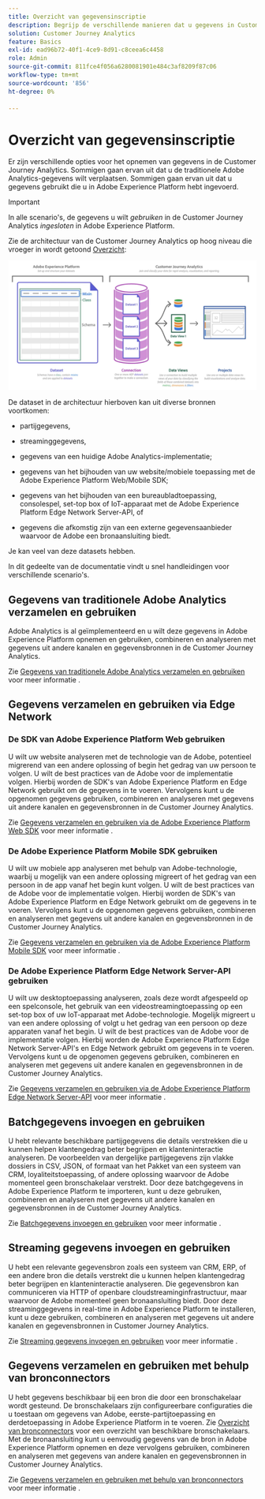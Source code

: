 ```yaml
---
title: Overzicht van gegevensinscriptie
description: Begrijp de verschillende manieren dat u gegevens in Customer Journey Analytics kunt opnemen
solution: Customer Journey Analytics
feature: Basics
exl-id: ead96b72-40f1-4ce9-8d91-c8ceea6c4458
role: Admin
source-git-commit: 811fce4f056a6280081901e484c3af8209f87c06
workflow-type: tm+mt
source-wordcount: '856'
ht-degree: 0%

---
```


# Overzicht van gegevensinscriptie

Er zijn verschillende opties voor het opnemen van gegevens in de Customer Journey Analytics. Sommigen gaan ervan uit dat u de traditionele Adobe Analytics-gegevens wilt verplaatsen. Sommigen gaan ervan uit dat u gegevens gebruikt die u in Adobe Experience Platform hebt ingevoerd.

>[!IMPORTANT]
>
>In alle scenario&#39;s, de gegevens u wilt _gebruiken_ in de Customer Journey Analytics _ingesloten_ in Adobe Experience Platform.


Zie de architectuur van de Customer Journey Analytics op hoog niveau die vroeger in wordt getoond [Overzicht](https://experienceleague.adobe.com/docs/analytics-platform/using/cja-overview/cja-overview.html?lang=en):

![Customer Journey Analytics architectuur beschreven in deze sectie](./assets/cja-architecture.png)

De dataset in de architectuur hierboven kan uit diverse bronnen voortkomen:

- partijgegevens,

- streaminggegevens,

- gegevens van een huidige Adobe Analytics-implementatie;

- gegevens van het bijhouden van uw website/mobiele toepassing met de Adobe Experience Platform Web/Mobile SDK;

- gegevens van het bijhouden van een bureaubladtoepassing, consolespel, set-top box of IoT-apparaat met de Adobe Experience Platform Edge Network Server-API, of

- gegevens die afkomstig zijn van een externe gegevensaanbieder waarvoor de Adobe een bronaansluiting biedt.

Je kan veel van deze datasets hebben.

In dit gedeelte van de documentatie vindt u snel handleidingen voor verschillende scenario&#39;s.

## Gegevens van traditionele Adobe Analytics verzamelen en gebruiken

Adobe Analytics is al geïmplementeerd en u wilt deze gegevens in Adobe Experience Platform opnemen en gebruiken, combineren en analyseren met gegevens uit andere kanalen en gegevensbronnen in de Customer Journey Analytics.

Zie [Gegevens van traditionele Adobe Analytics verzamelen en gebruiken](./analytics.md) voor meer informatie .


## Gegevens verzamelen en gebruiken via Edge Network

### De SDK van Adobe Experience Platform Web gebruiken

U wilt uw website analyseren met de technologie van de Adobe, potentieel migrerend van een andere oplossing of begin het gedrag van uw persoon te volgen. U wilt de best practices van de Adobe voor de implementatie volgen. Hierbij worden de SDK&#39;s van Adobe Experience Platform en Edge Network gebruikt om de gegevens in te voeren. Vervolgens kunt u de opgenomen gegevens gebruiken, combineren en analyseren met gegevens uit andere kanalen en gegevensbronnen in de Customer Journey Analytics.

Zie [Gegevens verzamelen en gebruiken via de Adobe Experience Platform Web SDK](./aepwebsdk.md) voor meer informatie .

### De Adobe Experience Platform Mobile SDK gebruiken

U wilt uw mobiele app analyseren met behulp van Adobe-technologie, waarbij u mogelijk van een andere oplossing migreert of het gedrag van een persoon in de app vanaf het begin kunt volgen. U wilt de best practices van de Adobe voor de implementatie volgen. Hierbij worden de SDK&#39;s van Adobe Experience Platform en Edge Network gebruikt om de gegevens in te voeren. Vervolgens kunt u de opgenomen gegevens gebruiken, combineren en analyseren met gegevens uit andere kanalen en gegevensbronnen in de Customer Journey Analytics.

Zie [Gegevens verzamelen en gebruiken via de Adobe Experience Platform Mobile SDK](./aepmobilesdk.md) voor meer informatie .

### De Adobe Experience Platform Edge Network Server-API gebruiken

U wilt uw desktoptoepassing analyseren, zoals deze wordt afgespeeld op een spelconsole, het gebruik van een videostreamingtoepassing op een set-top box of uw IoT-apparaat met Adobe-technologie. Mogelijk migreert u van een andere oplossing of volgt u het gedrag van een persoon op deze apparaten vanaf het begin. U wilt de best practices van de Adobe voor de implementatie volgen. Hierbij worden de Adobe Experience Platform Edge Network Server-API&#39;s en Edge Network gebruikt om gegevens in te voeren. Vervolgens kunt u de opgenomen gegevens gebruiken, combineren en analyseren met gegevens uit andere kanalen en gegevensbronnen in de Customer Journey Analytics.

Zie [Gegevens verzamelen en gebruiken via de Adobe Experience Platform Edge Network Server-API](./serverapi.md) voor meer informatie .

## Batchgegevens invoegen en gebruiken

U hebt relevante beschikbare partijgegevens die details verstrekken die u kunnen helpen klantengedrag beter begrijpen en klanteninteractie analyseren. De voorbeelden van dergelijke partijgegevens zijn vlakke dossiers in CSV, JSON, of formaat van het Pakket van een systeem van CRM, loyaliteitstoepassing, of andere oplossing waarvoor de Adobe momenteel geen bronschakelaar verstrekt. Door deze batchgegevens in Adobe Experience Platform te importeren, kunt u deze gebruiken, combineren en analyseren met gegevens uit andere kanalen en gegevensbronnen in de Customer Journey Analytics.

Zie [Batchgegevens invoegen en gebruiken](./batch.md) voor meer informatie .

## Streaming gegevens invoegen en gebruiken

U hebt een relevante gegevensbron zoals een systeem van CRM, ERP, of een andere bron die details verstrekt die u kunnen helpen klantengedrag beter begrijpen en klanteninteractie analyseren. Die gegevensbron kan communiceren via HTTP of openbare cloudstreaminginfrastructuur, maar waarvoor de Adobe momenteel geen bronaansluiting biedt. Door deze streaminggegevens in real-time in Adobe Experience Platform te installeren, kunt u deze gebruiken, combineren en analyseren met gegevens uit andere kanalen en gegevensbronnen in Customer Journey Analytics.

Zie [Streaming gegevens invoegen en gebruiken](./streaming.md) voor meer informatie .

## Gegevens verzamelen en gebruiken met behulp van bronconnectors

U hebt gegevens beschikbaar bij een bron die door een bronschakelaar wordt gesteund. De bronschakelaars zijn configureerbare configuraties die u toestaan om gegevens van Adobe, eerste-partijtoepassing en derdetoepassing in Adobe Experience Platform in te voeren. Zie [Overzicht van bronconnectors](https://experienceleague.adobe.com/docs/experience-platform/sources/home.html?lang=en) voor een overzicht van beschikbare bronschakelaars. Met de bronaansluiting kunt u eenvoudig gegevens van de bron in Adobe Experience Platform opnemen en deze vervolgens gebruiken, combineren en analyseren met gegevens van andere kanalen en gegevensbronnen in Customer Journey Analytics.

Zie [Gegevens verzamelen en gebruiken met behulp van bronconnectors](./sources.md) voor meer informatie .
